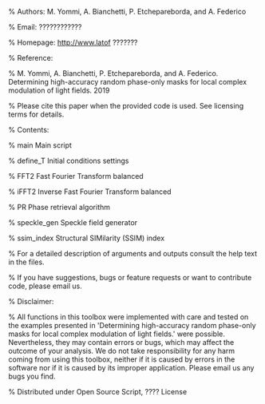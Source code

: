 % Authors: M. Yommi, A. Bianchetti, P. Etchepareborda, and A. Federico

% Email: ????????????

% Homepage: http://www.latof ??????? 

% Reference:

% M. Yommi, A. Bianchetti, P. Etchepareborda, and A. Federico. Determining high-accuracy random phase-only masks for 
local complex modulation of light fields. 2019

% Please cite this paper when the provided code is used. See licensing terms for details.

% Contents:

% main 				      Main script

% define_T 			    Initial conditions settings

% FFT2			        Fast Fourier Transform balanced

% iFFT2			        Inverse Fast Fourier Transform balanced

% PR 			          Phase retrieval algorithm

% speckle_gen 		  Speckle field generator

% ssim_index		    Structural SIMilarity (SSIM) index

% For a detailed description of arguments and outputs consult the help text in the files.
  
% If you have suggestions, bugs or feature requests or want to contribute code, please email us.
 
% Disclaimer:

% All functions in this toolbox were implemented with care and tested on the examples presented in 
'Determining high-accuracy random phase-only masks for local complex modulation of light fields.' were possible. 
Nevertheless, they may contain errors or bugs, which may affect the outcome of your analysis. 
We do not take responsibility for any harm coming from using this toolbox, neither if it is caused by errors in the 
software nor if it is caused by its improper application. Please email us any bugs you find.

% Distributed under Open Source Script, ???? License

